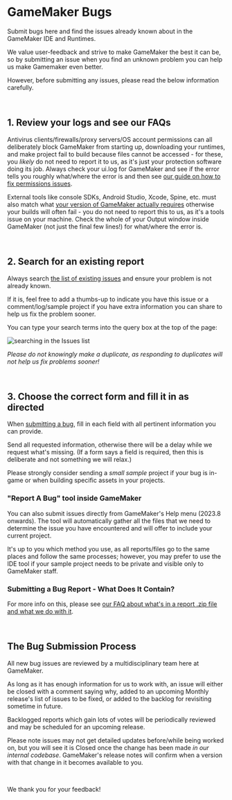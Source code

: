# GameMaker Bugs
 
Submit bugs here and find the issues already known about in the GameMaker IDE and Runtimes.

We value user-feedback and strive to make GameMaker the best it can be, so by submitting an issue when you find an unknown problem you can help us make Gamemaker even better.

However, before submitting any issues, please read the below information carefully.

<br />

## 1. Review your logs and see our FAQs

Antivirus clients/firewalls/proxy servers/OS account permissions can all deliberately block GameMaker from starting up, downloading your runtimes, and make project fail to build because files cannot be accessed - for these, you *likely* do not need to report it to us, as it's just your protection software doing its job. Always check your ui.log for GameMaker and see if the error tells you roughly what/where the error is and then see [our guide on how to fix permissions issues](https://help.yoyogames.com/hc/en-us/articles/360022953052).

External tools like console SDKs, Android Studio, Xcode, Spine, etc. must also match what [your version of GameMaker actually requires](https://help.yoyogames.com/hc/en-us/articles/227860547) otherwise your builds will often fail - you do not need to report this to us, as it's a tools issue on your machine. Check the whole of your Output window inside GameMaker (not just the final few lines!) for what/where the error is.

<br />

## 2. Search for an existing report

Always search [the list of existing issues](https://github.com/YoYoGames/GameMaker-Bugs/issues) and ensure your problem is not already known.

If it is, feel free to add a thumbs-up to indicate you have this issue or a comment/log/sample project if you have extra information you can share to help us fix the problem sooner.

You can type your search terms into the query box at the top of the page:

![searching in the Issues list](https://github.com/YoYoGames/GameMaker-Bugs/assets/15669932/4a86d410-b432-45fc-8b67-d9aecc6895a0)

*Please do not knowingly make a duplicate, as responding to duplicates will not help us fix problems sooner!*

<br />

## 3. Choose the correct form and fill it in as directed

When [submitting a bug](https://github.com/YoYoGames/GameMaker-Bugs/issues/new/choose), fill in each field with all pertinent information you can provide.

Send all requested information, otherwise there will be a delay while we request what's missing. (If a form says a field is required, then this is deliberate and not something we will relax.)

Please strongly consider sending a *small sample* project if your bug is in-game or when building specific assets in your projects.

### "Report A Bug" tool inside GameMaker

You can also submit issues directly from GameMaker's Help menu (2023.8 onwards). The tool will automatically gather all the files that we need to determine the issue you have encountered and will offer to include your current project.

It's up to you which method you use, as all reports/files go to the same places and follow the same processes; however, you may prefer to use the IDE tool if your sample project needs to be private and visible only to GameMaker staff.

### Submitting a Bug Report - What Does It Contain?

For more info on this, please see [our FAQ about what's in a report .zip file and what we do with it](https://help.yoyogames.com/hc/en-us/articles/13150754375453).

<br />

## The Bug Submission Process 

All new bug issues are reviewed by a multidisciplinary team here at GameMaker.

As long as it has enough information for us to work with, an issue will either be closed with a comment saying why, added to an upcoming Monthly release's list of issues to be fixed, or added to the backlog for revisiting sometime in future.

Backlogged reports which gain lots of votes will be periodically reviewed and may be scheduled for an upcoming release.

Please note issues may not get detailed updates before/while being worked on, but you will see it is Closed once the change has been made *in our internal codebase*. GameMaker's release notes will confirm when a version with that change in it becomes available to you.

<br />

We thank you for your feedback!
